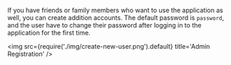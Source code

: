 If you have friends or family members who want to use the application as well, you can create addition accounts. The default password is `password`, and the user have to change their password after logging in to the application for the first time.

<img src={require('./img/create-new-user.png').default} title='Admin Registration' />
